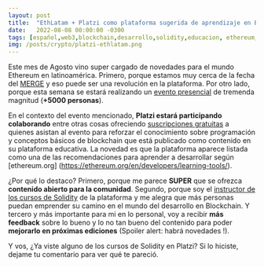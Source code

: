 ```yaml
---
layout: post
title:  "EthLatam + Platzi como plataforma sugerida de aprendizaje en Ethereum.org"
date:   2022-08-08 00:00:00 -0300
tags: [español,web3,blockchain,desarrollo,solidity,educacion, ethereum, comunidad]
img: /posts/crypto/platzi-ethlatam.png
---
```


Este mes de Agosto vino super cargado de novedades para el mundo Ethereum en latinoamérica. Primero, porque estamos muy cerca de la fecha del [MERGE](https://ethereum.org/en/upgrades/merge/) y eso puede ser una revolución en la plataforma. Por otro lado, porque esta semana se estará realizando un [evento presencial](https://ethlatam.org/) de tremenda magnitud (**+5000 personas**). 

En el contexto del evento mencionado, **Platzi estará participando colaborando** entre otras cosas ofreciendo [suscripciones gratuitas](https://twitter.com/ethlatam/status/1554231538748997633) a quienes asistan al evento para reforzar el conocimiento sobre programación y conceptos básicos de blockchain que está publicado como contenido en su plataforma educativa. La novedad es que la plataforma aparece listada como una de las recomendaciones para aprender a desarrollar según [ethereum.org] (https://ethereum.org/en/developers/learning-tools/).

¿Por qué lo destaco? Primero, porque me parece **SUPER** que se ofrezca **contenido abierto para la comunidad**. Segundo, porque soy el [instructor de los cursos de Solidity](https://platzi.com/profesores/sebaleoperez/) de la plataforma y me alegra que más personas puedan emprender su camino en el mundo del desarrollo en Blockchain. Y tercero y más importante para mi en lo personal, voy a recibir **más feedback** sobre lo bueno y lo no tan bueno del contenido para poder **mejorarlo en próximas ediciones** (Spoiler alert: habrá novedades !).

Y vos, ¿Ya viste alguno de los cursos de Solidity en Platzi? Si lo hiciste, dejame tu comentario para ver qué te pareció.